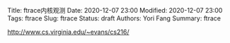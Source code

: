 Title: ftrace内核观测
Date: 2020-12-07 23:00
Modified: 2020-12-07 23:00
Tags: ftrace
Slug: ftrace
Status: draft
Authors: Yori Fang
Summary: ftrace

http://www.cs.virginia.edu/~evans/cs216/
